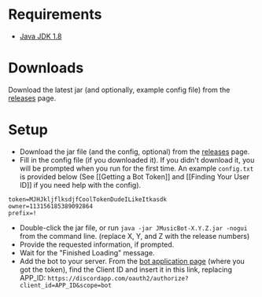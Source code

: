 # Requirements
* [Java JDK 1.8](https://www.google.com/#q=download+jdk+8)

# Downloads
Download the latest jar (and optionally, example config file) from the [releases](https://github.com/jagrosh/MusicBot/releases/latest) page.

# Setup
* Download the jar file (and the config, optional) from the [releases](https://github.com/jagrosh/MusicBot/releases/latest) page.
* Fill in the config file (if you downloaded it). If you didn't download it, you will be prompted when you run for the first time. An example `config.txt` is provided below (See [[Getting a Bot Token]] and [[Finding Your User ID]] if you need help with the config).<br>
```
token=MJHJkljflksdjfCoolTokenDudeILikeItkasdk
owner=113156185389092864
prefix=!
```
* Double-click the jar file, or run `java -jar JMusicBot-X.Y.Z.jar -nogui` from the command line. (replace X, Y, and Z with the release numbers)
* Provide the requested information, if prompted.
* Wait for the "Finished Loading" message.
* Add the bot to your server. From the [bot application page](https://discordapp.com/developers/applications/me) (where you got the token), find the Client ID and insert it in this link, replacing APP_ID: `​https://discordapp.com/oauth2/authorize?client_id=APP_ID&scope=bot`